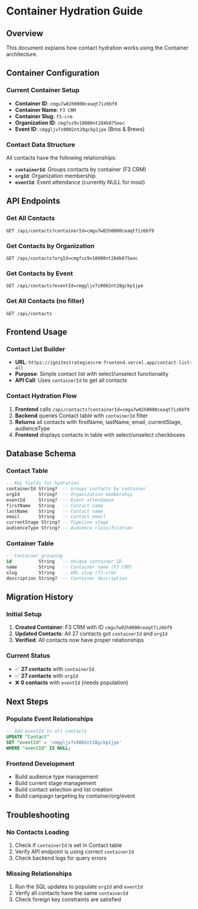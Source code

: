 # Container Hydration Guide

## Overview
This document explains how contact hydration works using the Container architecture.

## Container Configuration

### Current Container Setup
- **Container ID**: `cmgu7w02h0000ceaqt7iz6bf9`
- **Container Name**: `F3 CRM`
- **Container Slug**: `f3-crm`
- **Organization ID**: `cmgfvz9v10000nt284k875eoc`
- **Event ID**: `cmggljv7z0002nt28gckp1jpe` (Bros & Brews)

### Contact Data Structure
All contacts have the following relationships:
- **`containerId`**: Groups contacts by container (F3 CRM)
- **`orgId`**: Organization membership
- **`eventId`**: Event attendance (currently NULL for most)

## API Endpoints

### Get All Contacts
```
GET /api/contacts?containerId=cmgu7w02h0000ceaqt7iz6bf9
```

### Get Contacts by Organization
```
GET /api/contacts?orgId=cmgfvz9v10000nt284k875eoc
```

### Get Contacts by Event
```
GET /api/contacts?eventId=cmggljv7z0002nt28gckp1jpe
```

### Get All Contacts (no filter)
```
GET /api/contacts
```

## Frontend Usage

### Contact List Builder
- **URL**: `https://ignitestrategiescrm-frontend.vercel.app/contact-list-all`
- **Purpose**: Simple contact list with select/unselect functionality
- **API Call**: Uses `containerId` to get all contacts

### Contact Hydration Flow
1. **Frontend** calls `/api/contacts?containerId=cmgu7w02h0000ceaqt7iz6bf9`
2. **Backend** queries Contact table with `containerId` filter
3. **Returns** all contacts with firstName, lastName, email, currentStage, audienceType
4. **Frontend** displays contacts in table with select/unselect checkboxes

## Database Schema

### Contact Table
```sql
-- Key fields for hydration
containerId String?  -- Groups contacts by container
orgId       String?  -- Organization membership  
eventId     String?  -- Event attendance
firstName   String   -- Contact name
lastName    String   -- Contact name
email       String   -- Contact email
currentStage String? -- Pipeline stage
audienceType String? -- Audience classification
```

### Container Table
```sql
-- Container grouping
id          String   -- Unique container ID
name        String   -- Container name (F3 CRM)
slug        String   -- URL slug (f3-crm)
description String?  -- Container description
```

## Migration History

### Initial Setup
1. **Created Container**: F3 CRM with ID `cmgu7w02h0000ceaqt7iz6bf9`
2. **Updated Contacts**: All 27 contacts got `containerId` and `orgId`
3. **Verified**: All contacts now have proper relationships

### Current Status
- ✅ **27 contacts** with `containerId`
- ✅ **27 contacts** with `orgId`  
- ❌ **0 contacts** with `eventId` (needs population)

## Next Steps

### Populate Event Relationships
```sql
-- Add eventId to all contacts
UPDATE "Contact" 
SET "eventId" = 'cmggljv7z0002nt28gckp1jpe'
WHERE "eventId" IS NULL;
```

### Frontend Development
- Build audience type management
- Build current stage management  
- Build contact selection and list creation
- Build campaign targeting by container/org/event

## Troubleshooting

### No Contacts Loading
1. Check if `containerId` is set in Contact table
2. Verify API endpoint is using correct `containerId`
3. Check backend logs for query errors

### Missing Relationships
1. Run the SQL updates to populate `orgId` and `eventId`
2. Verify all contacts have the same `containerId`
3. Check foreign key constraints are satisfied

